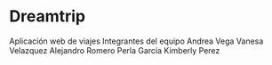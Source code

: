 # Dreamtrip
Aplicación web de viajes
Integrantes del equipo
Andrea Vega
Vanesa Velazquez
Alejandro Romero
Perla García
Kimberly Perez
